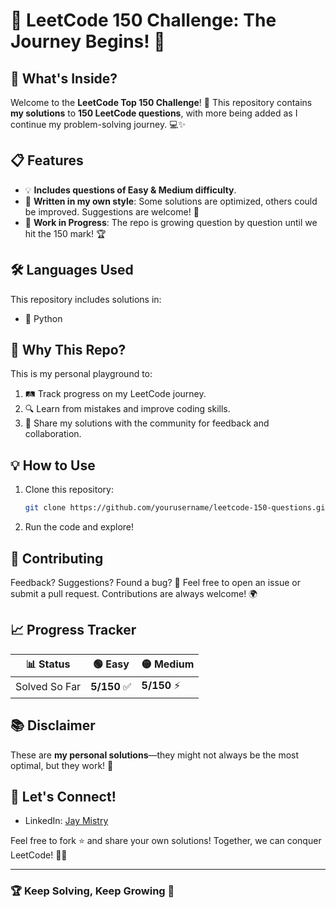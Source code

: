 # 🚀 LeetCode 150 Challenge: The Journey Begins! 🌟

## 🧩 What's Inside?
Welcome to the **LeetCode Top 150 Challenge**! 🎯 This repository contains **my solutions** to **150 LeetCode questions**, with more being added as I continue my problem-solving journey. 💻✨

## 📋 Features
- 💡 **Includes questions of Easy & Medium difficulty**.
- 🧠 **Written in my own style**: Some solutions are optimized, others could be improved. Suggestions are welcome! 🤝
- 🔄 **Work in Progress**: The repo is growing question by question until we hit the 150 mark! 🏆

## 🛠️ Languages Used
This repository includes solutions in:
- 🐍 Python

## 🌟 Why This Repo?
This is my personal playground to:
1. 🛤️ Track progress on my LeetCode journey.
2. 🔍 Learn from mistakes and improve coding skills.
3. 🎉 Share my solutions with the community for feedback and collaboration.

## 💡 How to Use
1. Clone this repository:
   ```bash
   git clone https://github.com/yourusername/leetcode-150-questions.git
   ```
2. Run the code and explore!

## 📝 Contributing
Feedback? Suggestions? Found a bug? 🐞
Feel free to open an issue or submit a pull request. Contributions are always welcome! 🌍

## 📈 Progress Tracker
| 📊 Status   | 🟢 Easy | 🟡 Medium |
|-------------|---------|-----------|
| Solved So Far | **5/150** ✅ | **5/150** ⚡ |

## 📚 Disclaimer
These are **my personal solutions**—they might not always be the most optimal, but they work! 🌟

## 🎉 Let's Connect!
- LinkedIn: [Jay Mistry](https://www.linkedin.com/in/jay-mistry-15a5091b0/)

Feel free to fork ⭐ and share your own solutions! Together, we can conquer LeetCode! 💪🔥

---

### 🏆 Keep Solving, Keep Growing 🌱
